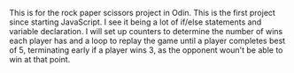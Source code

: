 This is for the rock paper scissors project in Odin. This is the first project since starting JavaScript. I see it being a lot of if/else statements and variable declaration. I will set up counters to determine the number of wins each player has and a loop to replay the game until a player completes best of 5, terminating early if a player wins 3, as the opponent woun't be able to win at that point.
